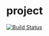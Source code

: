 # project
[![Build Status](https://app.travis-ci.com/barakb3/project.svg?branch=main)](https://app.travis-ci.com/barakb3/project)
